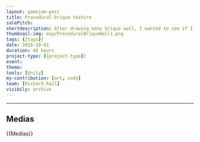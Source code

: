 ```yaml
---
layout: gamejam-post
title: Procedural brique texture
salePitch: 
shortdescription: After drawing many brique wall, I wanted to see if I could just make some code to do it, because it's always the same pattern. It's was a great experiment
thumbnail-img: exp/ProceduralBriqueWall1.png
tags: {{tags}}
date: 2016-10-01
duration: 48 hours
project-type: {{project-type}}
event: 
theme: 
tools: [Unity]
my-contribution: [art, code]
team: [Richard Rail]
visibily: archive
---
```






***
## Medias

{{Medias}}